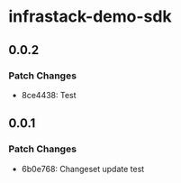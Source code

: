 # infrastack-demo-sdk

## 0.0.2

### Patch Changes

- 8ce4438: Test

## 0.0.1

### Patch Changes

- 6b0e768: Changeset update test
